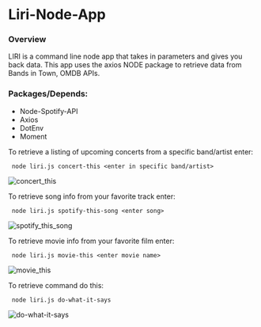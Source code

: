 # Liri-Node-App
### Overview

LIRI is a command line node app that takes in parameters and gives you back data. This app uses the axios NODE package to retrieve data from Bands in Town, OMDB APIs. 

### Packages/Depends:

- Node-Spotify-API
- Axios
- DotEnv
- Moment

To retrieve a listing of upcoming concerts from a specific band/artist enter:

``` node liri.js concert-this <enter in specific band/artist>```

![concert_this](https://user-images.githubusercontent.com/49252572/60622208-b4d0da00-9dad-11e9-8b0a-57dcf25aabe2.png)

To retrieve song info from your favorite track enter:

``` node liri.js spotify-this-song <enter song>```

![spotify_this_song](https://user-images.githubusercontent.com/49252572/60622233-c1553280-9dad-11e9-9fa4-edfd5f961ef5.png)

To retrieve movie info from your favorite film enter:

``` node liri.js movie-this <enter movie name>```

![movie_this](https://user-images.githubusercontent.com/49252572/60622243-cade9a80-9dad-11e9-8f1b-2bb448de3ccd.png)

To retrieve command do this:

``` node liri.js do-what-it-says```

![do-what-it-says](https://user-images.githubusercontent.com/49252572/60622251-d336d580-9dad-11e9-9cf0-caf1b2f407d2.png)
